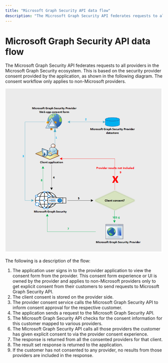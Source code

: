 ```yaml
---
title: "Microsoft Graph Security API data flow"
description: "The Microsoft Graph Security API federates requests to all providers in the Microsoft Graph Security ecosystem. This is based on the security provider consent provided by the application, as shown in the following diagram. The consent workflow only applies to non-Microsoft providers."
---
```


# Microsoft Graph Security API data flow

The Microsoft Graph Security API federates requests to all providers in the Microsoft Graph Security ecosystem. This is based on the security provider consent provided by the application, as shown in the following diagram. The consent workflow only applies to non-Microsoft providers.

![security_dataflow_1.png](./images/security-dataflow-1.png)

The following is a description of the flow:

1. The application user signs in to the provider application to view the consent form from the provider. This consent form experience or UI is owned by the provider and applies to non-Microsoft providers only to get explicit consent from their customers to send requests to Microsoft Graph Security API.
2. The client consent is stored on the provider side.
3. The provider consent service calls the Microsoft Graph Security API to inform consent approval for the respective customer.
4. The application sends a request to the Microsoft Graph Security API.
5. The Microsoft Graph Security API checks for the consent information for this customer mapped to various providers.
6. The Microsoft Graph Security API calls all those providers the customer has given explicit consent to via the provider consent experience.
7. The response is returned from all the consented providers for that client.
8. The result set response is returned to the application.
9. If the customer has not consented to any provider, no results from those providers are included in the response.

